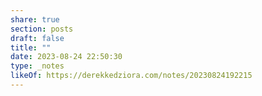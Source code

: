 ```yaml
---
share: true
section: posts
draft: false
title: ""
date: 2023-08-24 22:50:30
type: _notes
likeOf: https://derekkedziora.com/notes/20230824192215
---
```



